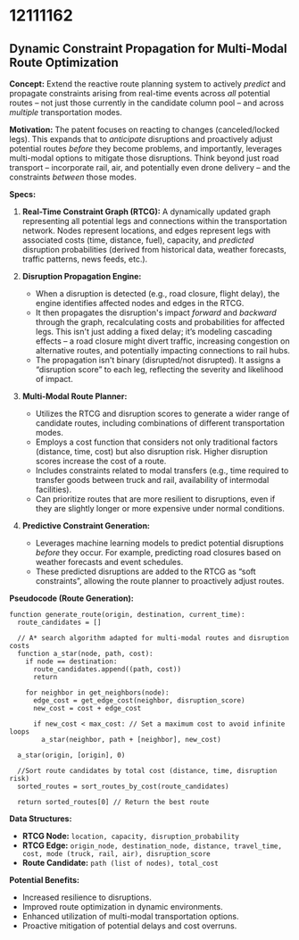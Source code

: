 # 12111162

## Dynamic Constraint Propagation for Multi-Modal Route Optimization

**Concept:** Extend the reactive route planning system to actively *predict* and propagate constraints arising from real-time events across *all* potential routes – not just those currently in the candidate column pool – and across *multiple* transportation modes.

**Motivation:** The patent focuses on reacting to changes (canceled/locked legs). This expands that to *anticipate* disruptions and proactively adjust potential routes *before* they become problems, and importantly, leverages multi-modal options to mitigate those disruptions. Think beyond just road transport – incorporate rail, air, and potentially even drone delivery – and the constraints *between* those modes.

**Specs:**

1.  **Real-Time Constraint Graph (RTCG):** A dynamically updated graph representing all potential legs and connections within the transportation network. Nodes represent locations, and edges represent legs with associated costs (time, distance, fuel), capacity, and *predicted* disruption probabilities (derived from historical data, weather forecasts, traffic patterns, news feeds, etc.).

2.  **Disruption Propagation Engine:**
    *   When a disruption is detected (e.g., road closure, flight delay), the engine identifies affected nodes and edges in the RTCG.
    *   It then propagates the disruption's impact *forward* and *backward* through the graph, recalculating costs and probabilities for affected legs.  This isn't just adding a fixed delay; it’s modeling cascading effects – a road closure might divert traffic, increasing congestion on alternative routes, and potentially impacting connections to rail hubs.
    *   The propagation isn't binary (disrupted/not disrupted). It assigns a “disruption score” to each leg, reflecting the severity and likelihood of impact.

3.  **Multi-Modal Route Planner:**
    *   Utilizes the RTCG and disruption scores to generate a wider range of candidate routes, including combinations of different transportation modes.
    *   Employs a cost function that considers not only traditional factors (distance, time, cost) but also disruption risk. Higher disruption scores increase the cost of a route.
    *   Includes constraints related to modal transfers (e.g., time required to transfer goods between truck and rail, availability of intermodal facilities).
    *   Can prioritize routes that are more resilient to disruptions, even if they are slightly longer or more expensive under normal conditions.

4.  **Predictive Constraint Generation:**
    *   Leverages machine learning models to predict potential disruptions *before* they occur. For example, predicting road closures based on weather forecasts and event schedules.
    *   These predicted disruptions are added to the RTCG as “soft constraints”, allowing the route planner to proactively adjust routes.

**Pseudocode (Route Generation):**

```
function generate_route(origin, destination, current_time):
  route_candidates = []
  
  // A* search algorithm adapted for multi-modal routes and disruption costs
  function a_star(node, path, cost):
    if node == destination:
      route_candidates.append((path, cost))
      return
    
    for neighbor in get_neighbors(node):
      edge_cost = get_edge_cost(neighbor, disruption_score)
      new_cost = cost + edge_cost
      
      if new_cost < max_cost: // Set a maximum cost to avoid infinite loops
        a_star(neighbor, path + [neighbor], new_cost)
  
  a_star(origin, [origin], 0)
  
  //Sort route candidates by total cost (distance, time, disruption risk)
  sorted_routes = sort_routes_by_cost(route_candidates)
  
  return sorted_routes[0] // Return the best route
```

**Data Structures:**

*   **RTCG Node:** `location, capacity, disruption_probability`
*   **RTCG Edge:** `origin_node, destination_node, distance, travel_time, cost, mode (truck, rail, air), disruption_score`
*   **Route Candidate:** `path (list of nodes), total_cost`

**Potential Benefits:**

*   Increased resilience to disruptions.
*   Improved route optimization in dynamic environments.
*   Enhanced utilization of multi-modal transportation options.
*   Proactive mitigation of potential delays and cost overruns.